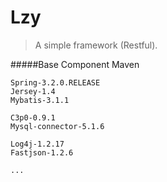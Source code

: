 

# Lzy
> A simple framework (Restful).

#####Base Component
	Maven

	Spring-3.2.0.RELEASE
	Jersey-1.4
	Mybatis-3.1.1
	
	C3p0-0.9.1
	Mysql-connector-5.1.6
	
	Log4j-1.2.17
	Fastjson-1.2.6
	
	...



